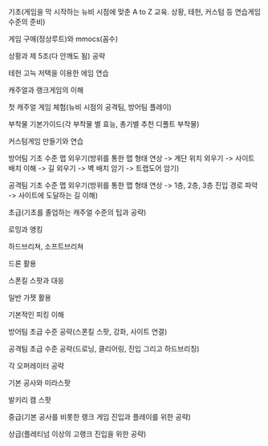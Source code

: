 기초(게임을 막 시작하는 뉴비 시점에 맞춘 A to Z 교육. 상황, 테헌, 커스텀 등 연습게임 수준의 준비)


게임 구매(정상루트)와 mmocs(꼼수)

상황과 제 5조(다 안깨도 됨) 공략

테헌 고늑 저택을 이용한 에임 연습

캐주얼과 랭크게임의 이해

첫 캐주얼 게임 체험(뉴비 시점의 공격팀, 방어팀 플레이)

부착물 기본가이드(각 부착물 별 효능, 총기별 추천 디폴트 부착물)

커스텀게임 만들기와 연습

방어팀 기초 수준 맵 외우기(방위를 통한 맵 형태 연상 -> 계단 위치 외우기 -> 사이트 배치 이해 -> 길 외우기 -> 벽 배치 암기 -> 트랩도어 암기)

공격팀 기초 수준 맵 외우기(방위를 통한 맵 형태 연상 -> 1층, 2층, 3층 진입 경로 파악 -> 사이트에 도달하는 길 이해)


초급(기초를 졸업하는 캐주얼 수준의 팁과 공략)

로밍과 앵킹

하드브리쳐, 소프트브리쳐

드론 활용

스폰킬 스팟과 대응 

일반 가젯 활용

기본적인 피킹 이해

방어팀 초급 수준 공략(스폰킬 스팟, 강화, 사이트 연결) 

공격팀 초급 수준 공략(드로닝, 클리어링, 진입 그리고 하드브리칭)

각 오퍼레이터 공략

기본 공사와 미라스팟

발키리 캠 스팟

중급(기본 공사를 비롯한 랭크 게임 진입과 플레이를 위한 공략)


상급(플레티넘 이상의 고랭크 진입을 위한 공략)
